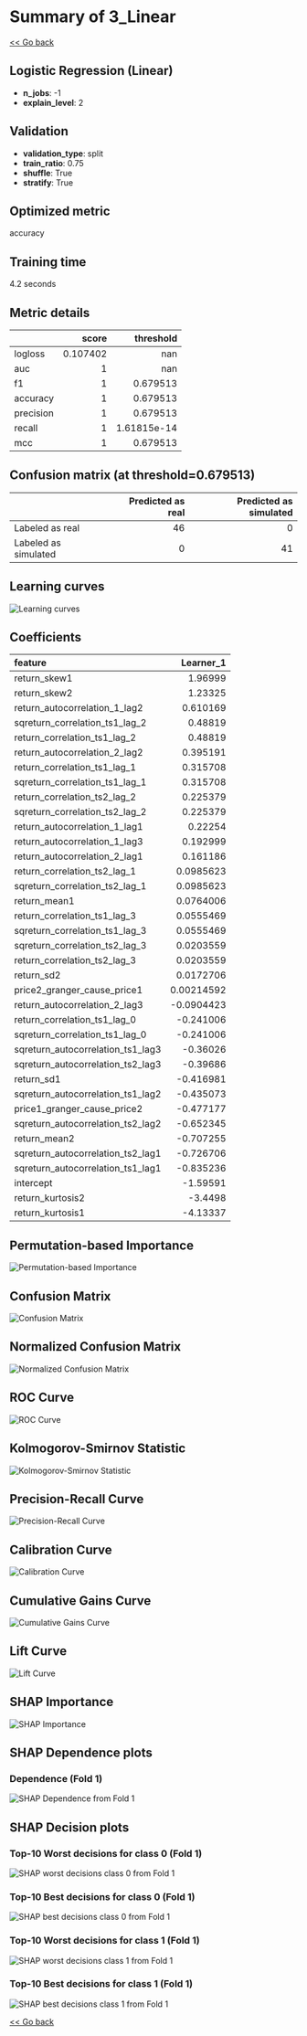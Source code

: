 # Summary of 3_Linear

[<< Go back](../README.md)


## Logistic Regression (Linear)
- **n_jobs**: -1
- **explain_level**: 2

## Validation
 - **validation_type**: split
 - **train_ratio**: 0.75
 - **shuffle**: True
 - **stratify**: True

## Optimized metric
accuracy

## Training time

4.2 seconds

## Metric details
|           |    score |     threshold |
|:----------|---------:|--------------:|
| logloss   | 0.107402 | nan           |
| auc       | 1        | nan           |
| f1        | 1        |   0.679513    |
| accuracy  | 1        |   0.679513    |
| precision | 1        |   0.679513    |
| recall    | 1        |   1.61815e-14 |
| mcc       | 1        |   0.679513    |


## Confusion matrix (at threshold=0.679513)
|                      |   Predicted as real |   Predicted as simulated |
|:---------------------|--------------------:|-------------------------:|
| Labeled as real      |                  46 |                        0 |
| Labeled as simulated |                   0 |                       41 |

## Learning curves
![Learning curves](learning_curves.png)

## Coefficients
| feature                           |   Learner_1 |
|:----------------------------------|------------:|
| return_skew1                      |  1.96999    |
| return_skew2                      |  1.23325    |
| return_autocorrelation_1_lag2     |  0.610169   |
| sqreturn_correlation_ts1_lag_2    |  0.48819    |
| return_correlation_ts1_lag_2      |  0.48819    |
| return_autocorrelation_2_lag2     |  0.395191   |
| return_correlation_ts1_lag_1      |  0.315708   |
| sqreturn_correlation_ts1_lag_1    |  0.315708   |
| return_correlation_ts2_lag_2      |  0.225379   |
| sqreturn_correlation_ts2_lag_2    |  0.225379   |
| return_autocorrelation_1_lag1     |  0.22254    |
| return_autocorrelation_1_lag3     |  0.192999   |
| return_autocorrelation_2_lag1     |  0.161186   |
| return_correlation_ts2_lag_1      |  0.0985623  |
| sqreturn_correlation_ts2_lag_1    |  0.0985623  |
| return_mean1                      |  0.0764006  |
| return_correlation_ts1_lag_3      |  0.0555469  |
| sqreturn_correlation_ts1_lag_3    |  0.0555469  |
| sqreturn_correlation_ts2_lag_3    |  0.0203559  |
| return_correlation_ts2_lag_3      |  0.0203559  |
| return_sd2                        |  0.0172706  |
| price2_granger_cause_price1       |  0.00214592 |
| return_autocorrelation_2_lag3     | -0.0904423  |
| return_correlation_ts1_lag_0      | -0.241006   |
| sqreturn_correlation_ts1_lag_0    | -0.241006   |
| sqreturn_autocorrelation_ts1_lag3 | -0.36026    |
| sqreturn_autocorrelation_ts2_lag3 | -0.39686    |
| return_sd1                        | -0.416981   |
| sqreturn_autocorrelation_ts1_lag2 | -0.435073   |
| price1_granger_cause_price2       | -0.477177   |
| sqreturn_autocorrelation_ts2_lag2 | -0.652345   |
| return_mean2                      | -0.707255   |
| sqreturn_autocorrelation_ts2_lag1 | -0.726706   |
| sqreturn_autocorrelation_ts1_lag1 | -0.835236   |
| intercept                         | -1.59591    |
| return_kurtosis2                  | -3.4498     |
| return_kurtosis1                  | -4.13337    |


## Permutation-based Importance
![Permutation-based Importance](permutation_importance.png)
## Confusion Matrix

![Confusion Matrix](confusion_matrix.png)


## Normalized Confusion Matrix

![Normalized Confusion Matrix](confusion_matrix_normalized.png)


## ROC Curve

![ROC Curve](roc_curve.png)


## Kolmogorov-Smirnov Statistic

![Kolmogorov-Smirnov Statistic](ks_statistic.png)


## Precision-Recall Curve

![Precision-Recall Curve](precision_recall_curve.png)


## Calibration Curve

![Calibration Curve](calibration_curve_curve.png)


## Cumulative Gains Curve

![Cumulative Gains Curve](cumulative_gains_curve.png)


## Lift Curve

![Lift Curve](lift_curve.png)



## SHAP Importance
![SHAP Importance](shap_importance.png)

## SHAP Dependence plots

### Dependence (Fold 1)
![SHAP Dependence from Fold 1](learner_fold_0_shap_dependence.png)

## SHAP Decision plots

### Top-10 Worst decisions for class 0 (Fold 1)
![SHAP worst decisions class 0 from Fold 1](learner_fold_0_shap_class_0_worst_decisions.png)
### Top-10 Best decisions for class 0 (Fold 1)
![SHAP best decisions class 0 from Fold 1](learner_fold_0_shap_class_0_best_decisions.png)
### Top-10 Worst decisions for class 1 (Fold 1)
![SHAP worst decisions class 1 from Fold 1](learner_fold_0_shap_class_1_worst_decisions.png)
### Top-10 Best decisions for class 1 (Fold 1)
![SHAP best decisions class 1 from Fold 1](learner_fold_0_shap_class_1_best_decisions.png)

[<< Go back](../README.md)
